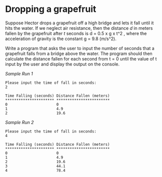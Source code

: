 # Dropping a grapefruit
Suppose Hector drops a grapefruit off a high bridge and lets it fall until it hits the water. If we neglect air resistance, then the distance *d* in meters fallen by the grapefruit after *t* seconds is d = 0.5 x g x t^2 , where the acceleration of gravity is the constant g = 9.8 (m/s^2). 

Write a program that asks the user to input the number of seconds that a grapefruit falls from a bridge above the water. The program should then calculate the distance fallen for each second from t = 0 until the value of t input by the user and display the output on the console. 

*Sample Run 1*
```
Please input the time of fall in seconds: 
2

Time Falling (seconds) Distance Fallen (meters)
********************** ************************
0                      0
1                      4.9
2                      19.6
```
*Sample Run 2*
```
Please input the time of fall in seconds: 
4

Time Falling (seconds) Distance Fallen (meters)
********************** ************************
0                      0
1                      4.9
2                      19.6
3                      44.1
4                      78.4
```